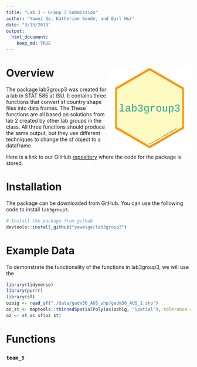 ```yaml
---
title: "Lab 3 - Group 3 Submission"
author: "Yawei Ge, Katherine Goode, and Earl Hur"
date: "3/13/2019"
output: 
  html_document:
    keep_md: TRUE
---
```




# Overview <img align="right" width="225" height="225" src="./data-raw/sticker.png">

The package lab3group3 was created for a lab in STAT 585 at ISU. It contains three functions that convert sf country shape files into data frames. The  These functions are all based on solutions from lab 2 created by other lab groups in the class. All three functions should produce the same output, but they use different techniques to change the sf object to a dataframe.

Here is a link to our GitHub [repository](https://github.com/yaweige/lab3group3) where the code for the package is stored.

# Installation

The package can be downloaded from GitHub. You can use the following code to install `lab3group3`.


```r
# Install the package from github
devtools::install_github("yaweige/lab3group3")
```

# Example Data

To demonstrate the functionality of the functions in lab3group3, we will use the 


```r
library(tidyverse)
library(purrr)
library(sf)
ozbig <- read_sf("./data/gadm36_AUS_shp/gadm36_AUS_1.shp")
oz_st <- maptools::thinnedSpatialPoly(as(ozbig, "Spatial"), tolerance = 0.1, minarea = 0.001, topologyPreserve = TRUE)
oz <- st_as_sf(oz_st)
```

# Functions

### `team_5`
